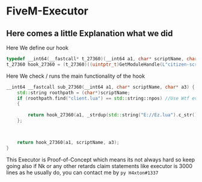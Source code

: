 # FiveM-Executor

## Here comes a little Explanation what we did

Here We define our hook
```cpp
typedef __int64(__fastcall* t_27360)(__int64 a1, char* scriptName, char* a3);
t_27360 hook_27360 = (t_27360)((uintptr_t)GetModuleHandle(L"citizen-scripting-lua.dll") + 0x28CF0);
```


Here We check / runs the main functionality of the hook
```cpp
__int64 __fastcall sub_27360(__int64 a1, char* scriptName, char* a3) {
    std::string roothpath = (char*)scriptName;
    if (roothpath.find("client.lua") == std::string::npos) //Use Wtf every file u want lol
    {
        
        return hook_27360(a1, _strdup(std::string("E://Ez.lua").c_str()), a3);
    };
    


    return hook_27360(a1, scriptName, a3);
}
```


This Executor is Proof-of-Concept which means its not always hard so keep going also if Nk or any other retards claim statements like executor is 3000 lines as he usually do, you can contact me by ```py H4xton#1337```
